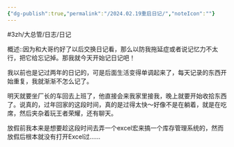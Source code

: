 ```yaml
---
{"dg-publish":true,"permalink":"/2024.02.19重启日记/","noteIcon":""}
---
```



#3zh/大总管/日志/日记 

概述::因为和大哥约好了以后交换日记看，那么以防我拖延症或者说记忆力不太行，把它给忘记掉。那我就今天开始记日记吧！

我以前也是记过两年的日记的，可是后面生活变得单调起来了，每天记录的东西开始重复，我就渐渐不怎么记了。

明天就要坐厂长的车回去上班了，他直接会来我家里接我，晚上就要开始收拾东西了。说真的，过年回家的这段时间，真的是过得太快～好像不是在躺着，就是在吃席，然后夹杂着玩王者荣耀，还有聊天。

放假前我本来是想要趁这段时间去弄一个excel宏来搞一个库存管理系统的，然而放假后根本就没有打开Excel过……